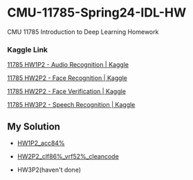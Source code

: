 # CMU-11785-Spring24-IDL-HW
CMU 11785 Introduction to Deep Learning Homework


### Kaggle Link
[11785 HW1P2 - Audio Recognition | Kaggle](https://www.kaggle.com/competitions/11785-hw1p2-s24/)

[11785 HW2P2 - Face Recognition | Kaggle](https://www.kaggle.com/competitions/11785-hw2p2-face-recognition)

[11785 HW2P2 - Face Verification | Kaggle](https://www.kaggle.com/competitions/11785-hw2p2-face-verification)

[11785 HW3P2 - Speech Recognition | Kaggle](https://www.kaggle.com/competitions/11785-hw2p2-face-verification)

## My Solution
* [HW1P2_acc84%](https://colab.research.google.com/drive/1xPVMykrCR76U4gVO_WNzg8ZGDjzJT2nN?usp=sharing)

* [HW2P2_clf86%_vrf52%_cleancode](https://colab.research.google.com/drive/13C1LRypsb6JGAmQICymxIZHtmUMkDDuX?usp=sharing)

* HW3P2(haven't done)
